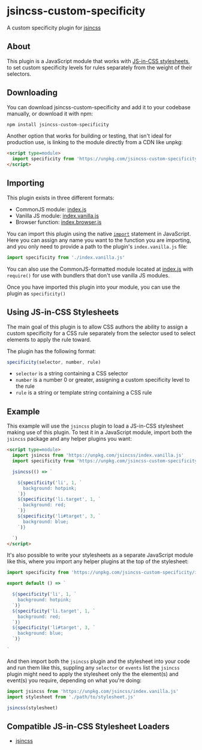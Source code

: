 # jsincss-custom-specificity

A custom specificity plugin for [jsincss](https://github.com/tomhodgins/jsincss)

## About

This plugin is a JavaScript module that works with [JS-in-CSS stylesheets](https://responsive.style/theory/what-is-a-jic-stylesheet.html), to set custom specificity levels for rules separately from the weight of their selectors.

## Downloading

You can download jsincss-custom-specificity and add it to your codebase manually, or download it with npm:

```bash
npm install jsincss-custom-specificity
```

Another option that works for building or testing, that isn't ideal for production use, is linking to the module directly from a CDN like unpkg:

```html
<script type=module>
  import specificity from 'https://unpkg.com/jsincss-custom-specificity/index.vanilla.js'
</script>
```

## Importing

This plugin exists in three different formats:

- CommonJS module: [index.js](index.js)
- Vanilla JS module: [index.vanilla.js](index.vanilla.js)
- Browser function: [index.browser.js](index.browser.js)

You can import this plugin using the native [`import`](https://developer.mozilla.org/en-US/docs/Web/JavaScript/Reference/Statements/import) statement in JavaScript. Here you can assign any name you want to the function you are importing, and you only need to provide a path to the plugin's `index.vanilla.js` file:

```js
import specificity from './index.vanilla.js'
```

You can also use the CommonJS-formatted module located at [index.js](index.js) with `require()` for use with bundlers that don't use vanilla JS modules.

Once you have imported this plugin into your module, you can use the plugin as `specificity()`

## Using JS-in-CSS Stylesheets

The main goal of this plugin is to allow CSS authors the ability to assign a custom specificity for a CSS rule separately from the selector used to select elements to apply the rule toward.

The plugin has the following format:

```js
specificity(selector, number, rule)
```

- `selector` is a string containing a CSS selector
- `number` is a number 0 or greater, assigning a custom specificity level to the rule
- `rule` is a string or template string containing a CSS rule

## Example

This example will use the `jsincss` plugin to load a JS-in-CSS stylesheet making use of this plugin. To test it in a JavaScript module, import both the `jsincss` package and any helper plugins you want:

```html
<script type=module>
  import jsincss from 'https://unpkg.com/jsincss/index.vanilla.js'
  import specificity from 'https://unpkg.com/jsincss-custom-specificity/index.vanilla.js'

  jsincss(() => `

    ${specificity('li', 1, `
      background: hotpink;
    `)}
    ${specificity('li.target', 1, `
      background: red;
    `)}
    ${specificity('li#target', 3, `
      background: blue;
    `)}

  `)
</script>
```

It's also possible to write your stylesheets as a separate JavaScript module like this, where you import any helper plugins at the top of the stylesheet:

```js
import specificity from 'https://unpkg.com/jsincss-custom-specificity/index.vanilla.js'

export default () => `

  ${specificity('li', 1, `
    background: hotpink;
  `)}
  ${specificity('li.target', 1, `
    background: red;
  `)}
  ${specificity('li#target', 3, `
    background: blue;
  `)}

`
```

And then import both the `jsincss` plugin and the stylesheet into your code and run them like this, suppling any `selector` or `events` list the `jsincss` plugin might need to apply the stylesheet only the the element(s) and event(s) you require, depending on what you're doing:

```js
import jsincss from 'https://unpkg.com/jsincss/index.vanilla.js'
import stylesheet from './path/to/stylesheet.js'

jsincss(stylesheet)
```

## Compatible JS-in-CSS Stylesheet Loaders

- [jsincss](https://github.com/tomhodgins/jsincss)
